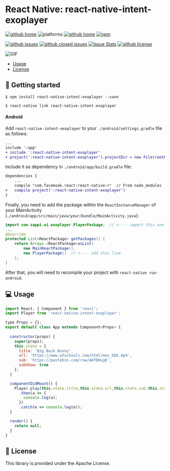 # React Native: react-native-intent-exoplayer

[![github home](http://img.shields.io/npm/v/react-native-intent-exoplayer.svg?style=flat)](https://www.npmjs.com/package/react-native-intent-exoplayer)
![platforms](https://img.shields.io/badge/platforms-Android-brightgreen.svg?style=flat&colorB=191A17)
[![github home](https://img.shields.io/badge/gaetanozappi-react--native--intent--exoplayer-blue.svg?style=flat)](https://github.com/gaetanozappi/react-native-intent-exoplayer)
[![npm](https://img.shields.io/npm/dm/react-native-exoplayer-player.svg?style=flat&colorB=007ec6)](https://www.npmjs.com/package/react-native-intent-exoplayer)

[![github issues](https://img.shields.io/github/issues/gaetanozappi/react-native-intent-exoplayer.svg?style=flat)](https://github.com/gaetanozappi/react-native-intent-exoplayer/issues)
[![github closed issues](https://img.shields.io/github/issues-closed/gaetanozappi/react-native-intent-exoplayer.svg?style=flat&colorB=44cc11)](https://github.com/gaetanozappi/react-native-intent-exoplayer/issues?q=is%3Aissue+is%3Aclosed)
[![Issue Stats](https://img.shields.io/issuestats/i/github/gaetanozappi/react-native-intent-exoplayer.svg?style=flat&colorB=44cc11)](http://github.com/gaetanozappi/react-native-intent-exoplayer/issues)
[![github license](https://img.shields.io/github/license/gaetanozappi/react-native-intent-exoplayer.svg)]()

![GIF](screenshot/exoplayer-ui.gif)

-   [Usage](#-usage)
-   [License](#-license)

## 📖 Getting started

`$ npm install react-native-intent-exoplayer --save`

`$ react-native link react-native-intent-exoplayer`

#### Android

Add `react-native-intent-exoplayer` to your `./android/settings.gradle` file as follows:

```diff
...
include ':app'
+ include ':react-native-intent-exoplayer'
+ project(':react-native-intent-exoplayer').projectDir = new File(rootProject.projectDir, '../node_modules/react-native-intent-exoplayer/android/app')
```

Include it as dependency in `./android/app/build.gradle` file:

```diff
dependencies {
    ...
    compile "com.facebook.react:react-native:+"  // From node_modules
+   compile project(':react-native-intent-exoplayer')
}
```

Finally, you need to add the package within the `ReactInstanceManager` of your
MainActivity (`./android/app/src/main/java/your/bundle/MainActivity.java`):

```java
import com.zappi.ui.exoplayer.PlayerPackage;  // <---- import this one
...
@Override
protected List<ReactPackage> getPackages() {
    return Arrays.<ReactPackage>asList(
        new MainReactPackage(),
        new PlayerPackage()  // <---- add this line
    );
}
```

After that, you will need to recompile
your project with `react-native run-android`.

## 💻 Usage

```javascript
import React, { Component } from 'react';
import Player from 'react-native-intent-exoplayer';

type Props = {};
export default class App extends Component<Props> {
  
  constructor(props) {
    super(props);
    this.state = {
      title: 'Big Buck Bunny',
      url: 'https://www.w3schools.com/html/mov_bbb.mp4',
      sub: 'https://pastebin.com/raw/A0fDHxgK',
      subShow: true
    };
  }

  componentDidMount() {
    Player.play(this.state.title,this.state.url,this.state.sub,this.state.subShow)
      .then(a => {
        console.log(a);
      })
      .catch(e => console.log(e));
  }

  render() {
    return null;
  }
}
```

## 📜 License
This library is provided under the Apache License.
